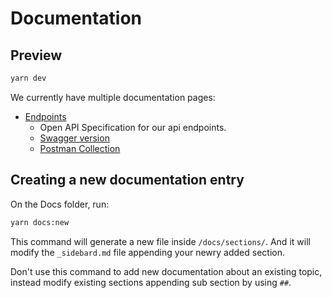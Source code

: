# Documentation

## Preview

```bash
yarn dev
```

We currently have multiple documentation pages:

- [Endpoints](../assets//redocly.html)
  - Open API Specification for our api endpoints.
  - [Swagger version](http://localhost:3000/docs)
  - [Postman Collection](../assets//monorepo.postman_collection.json)

## Creating a new documentation entry

On the Docs folder, run:

```bash
yarn docs:new
```

This command will generate a new file inside `/docs/sections/`. And it will modify the `_sidebard.md` file appending your newry added section.

Don't use this command to add new documentation about an existing topic, instead modify existing sections appending sub section by using `##`.
